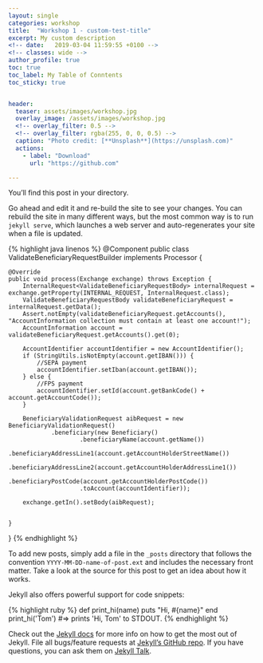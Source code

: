 ```yaml
---
layout: single
categories: workshop
title:  "Workshop 1 - custom-test-title"
excerpt: My custom description
<!-- date:   2019-03-04 11:59:55 +0100 -->
<!-- classes: wide -->
author_profile: true
toc: true
toc_label: My Table of Conntents
toc_sticky: true


header:
  teaser: assets/images/workshop.jpg
  overlay_image: /assets/images/workshop.jpg
  <!-- overlay_filter: 0.5 -->
  <!-- overlay_filter: rgba(255, 0, 0, 0.5) -->
  caption: "Photo credit: [**Unsplash**](https://unsplash.com)"
  actions:
    - label: "Download"
      url: "https://github.com"

---
```



You’ll find this post in your directory.



Go ahead and edit it and re-build the site to see your changes. You can rebuild the site in many different ways, but the most common way is to run `jekyll serve`, which launches a web server and auto-regenerates your site when a file is updated.

{% highlight java linenos %}
@Component
public class ValidateBeneficiaryRequestBuilder implements Processor {

	@Override
	public void process(Exchange exchange) throws Exception {
		InternalRequest<ValidateBeneficiaryRequestBody> internalRequest = exchange.getProperty(INTERNAL_REQUEST, InternalRequest.class);
		ValidateBeneficiaryRequestBody validateBeneficiaryRequest = internalRequest.getData();
		Assert.notEmpty(validateBeneficiaryRequest.getAccounts(), "AccountInformation collection must contain at least one account!");
		AccountInformation account = validateBeneficiaryRequest.getAccounts().get(0);

		AccountIdentifier accountIdentifier = new AccountIdentifier();
		if (StringUtils.isNotEmpty(account.getIBAN())) {
			//SEPA payment
			accountIdentifier.setIban(account.getIBAN());
		} else {
			//FPS payment
			accountIdentifier.setId(account.getBankCode() + account.getAccountCode());
		}

		BeneficiaryValidationRequest aibRequest = new BeneficiaryValidationRequest()
				.beneficiary(new Beneficiary()
						.beneficiaryName(account.getName())
						.beneficiaryAddressLine1(account.getAccountHolderStreetName())
						.beneficiaryAddressLine2(account.getAccountHolderAddressLine1())
						.beneficiaryPostCode(account.getAccountHolderPostCode())
						.toAccount(accountIdentifier));

		exchange.getIn().setBody(aibRequest);


	}
}
{% endhighlight %}

To add new posts, simply add a file in the `_posts` directory that follows the convention `YYYY-MM-DD-name-of-post.ext` and includes the necessary front matter. Take a look at the source for this post to get an idea about how it works.

Jekyll also offers powerful support for code snippets:

{% highlight ruby %}
def print_hi(name)
  puts "Hi, #{name}"
end
print_hi('Tom')
#=> prints 'Hi, Tom' to STDOUT.
{% endhighlight %}



Check out the [Jekyll docs][jekyll-docs] for more info on how to get the most out of Jekyll. File all bugs/feature requests at [Jekyll’s GitHub repo][jekyll-gh]. If you have questions, you can ask them on [Jekyll Talk][jekyll-talk].

[jekyll-docs]: https://jekyllrb.com/docs/home
[jekyll-gh]:   https://github.com/jekyll/jekyll
[jekyll-talk]: https://talk.jekyllrb.com/
